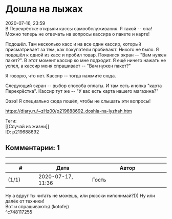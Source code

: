 Дошла на лыжах
==============

  
2020-07-16, 23:59  
 В Перекрёстке открыли кассы самообслуживания. Я такой -- опа! Можно теперь не отвечать на вопросы кассира о пакете и карте!   
   
 Подошёл. Там несколько касс и на все один кассир, который присматривает за тем, как покупатели пробивают. Никого не было. Я подошёл к одной из касс и пробил товар. Появился экран -- "Вам нужен пакет?". В этот момент кассир ко мне подходит. Я ещё ничего нажать не успел, а кассир меня спрашивает -- "Вам нужен пакет?"   
   
 Я говорю, что нет. Кассир -- тогда нажмите сюда.   
   
 Следующий экран -- выбор способа оплаты. И там есть кнопка "карта Перекрёстка". Кассир тут же -- "У вас есть карта нашего магазина?"   
   
 Ээээ! Я специально сюда пошёл, чтобы не слышать эти вопросы!   
  
<https://diary.ru/~zHz00/p219688692_doshla-na-lyzhah.htm>  
  
Теги:  
[[Случай из жизни]]  
ID: p219688692  


Комментарии: 1
--------------

  


---



|         #         |              Дата              |                     Автор                     |           ID           |
| --- | --- | --- | --- |
| (1/1) | 2020-07-17, 11:36 | Гость | c748117255 |

  
 Ну а вдруг ты читать не можешь, или рюсски нипонимай?))) Ну или далёк от техники!   
 Вот и спрашивають) (kotofej)   
 ^c748117255